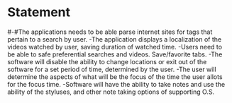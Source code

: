 # Statement

#-#The applications needs to be able parse internet sites for tags that pertain to a search by user.
-The application displays a localization of the videos watched by user, saving duration of watched time. 
-Users need to be able to safe preferential searches and videos. Save/favorite tabs.
-The software will disable the ability to change locations or exit out of the software for a set period of time, determined by the user.
-The user will determine the aspects of what will be the focus of the time the user allots for the focus time. 
-Software will have the ability to take notes and use the ability of the styluses, and other note taking options of supporting O.S.
